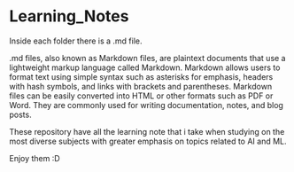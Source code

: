 # Learning_Notes

Inside each folder there is a .md file.

.md files, also known as Markdown files, are plaintext documents that use a lightweight markup language called Markdown. Markdown allows users to format text using simple syntax such as asterisks for emphasis, headers with hash symbols, and links with brackets and parentheses. Markdown files can be easily converted into HTML or other formats such as PDF or Word. They are commonly used for writing documentation, notes, and blog posts.

These repository have all the learning note that i take when studying on the most diverse subjects with greater emphasis on topics related to AI and ML.

Enjoy them :D
